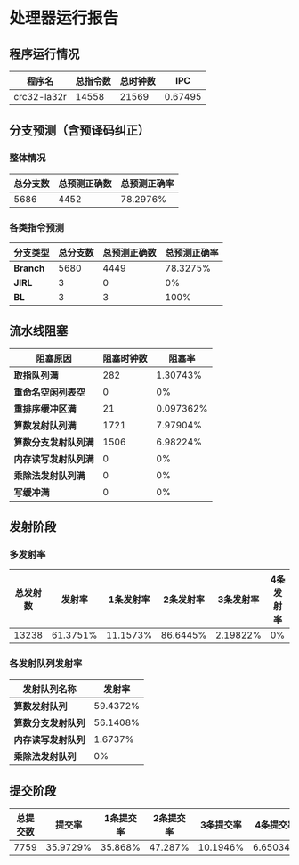 # 处理器运行报告
## 程序运行情况
|程序名|总指令数|总时钟数|IPC|
|---|---|---|---|
|crc32-la32r|14558|21569|0.67495|

## 分支预测（含预译码纠正）
### 整体情况
|总分支数|总预测正确数|总预测正确率|
|---|---|---|
|5686|4452|78.2976%|

### 各类指令预测
|分支类型|总分支数|总预测正确数|总预测正确率|
|---|---|---|---|
|**Branch**| 5680 | 4449 | 78.3275%|
|**JIRL**| 3 | 0 | 0%|
|**BL**| 3 | 3 | 100%|

## 流水线阻塞
|阻塞原因|阻塞时钟数|阻塞率|
|---|---|---|
|**取指队列满**| 282 | 1.30743%|
|**重命名空闲列表空**|0 | 0%|
|**重排序缓冲区满**|21 | 0.097362%|
|**算数发射队列满**|1721 | 7.97904%|
|**算数分支发射队列满**|1506 | 6.98224%|
|**内存读写发射队列满**|0 | 0%|
|**乘除法发射队列满**|0 | 0%|
|**写缓冲满**|0 | 0%|

## 发射阶段
### 多发射率
|总发射数|发射率|1条发射率|2条发射率|3条发射率|4条发射率|
|---|---|---|---|---|---|
|13238|61.3751%|11.1573%|86.6445%|2.19822%|0%|

### 各发射队列发射率
|发射队列名称|发射率|
|---|---|
|**算数发射队列**|59.4372%|
|**算数分支发射队列**|56.1408%|
|**内存读写发射队列**|1.6737%|
|**乘除法发射队列**|0%|

## 提交阶段
|总提交数|提交率|1条提交率|2条提交率|3条提交率|4条提交率|
|---|---|---|---|---|---|
|7759|35.9729%|35.868%|47.287%|10.1946%|6.65034%|
